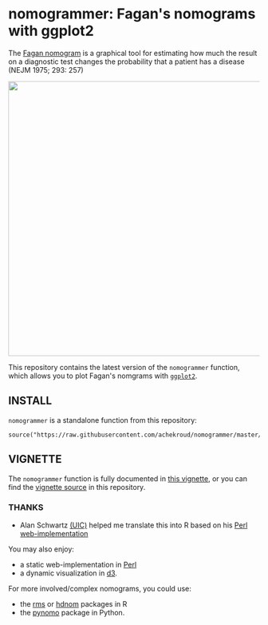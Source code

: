 # nomogrammer: Fagan's nomograms with ggplot2

The [Fagan nomogram](http://www.pmean.com/definitions/fagan.htm) is a graphical tool for estimating how much the result on a diagnostic test changes the probability that a patient has a disease (NEJM 1975; 293: 257)

<p align="center">
  <img src="https://github.com/achekroud/nomogrammer/blob/master/demo.png" width="550">
</p>

This repository contains the latest version of the `nomogrammer` function, which allows you to plot Fagan's nomgrams with [`ggplot2`](http://ggplot2.org/).

## INSTALL

`nomogrammer` is a standalone function from this repository:

```{r}
source("https://raw.githubusercontent.com/achekroud/nomogrammer/master/nomogrammer.r")
```

## VIGNETTE

The `nomogrammer` function is fully documented in [this vignette](https://achekroud.github.io/nomogrammer_vignette.html), or you can find the [vignette source](vignette) in this repository.

### THANKS

- Alan Schwartz [(UIC)](http://ulan.mede.uic.edu/alansz/) helped me translate this into R based on his [Perl web-implementation](https://araw.mede.uic.edu/cgi-bin/testcalc.pl)

You may also enjoy:
- a static web-implementation in [Perl](https://sourceforge.net/projects/testcalc/)
- a dynamic visualization in [d3](https://cscheid.net/projects/fagan_nomogram/).

For more involved/complex nomograms, you could use:
- the [rms](https://cran.r-project.org/web/packages/rms/rms.pdf) or [hdnom](https://cran.r-project.org/web/packages/hdnom/vignettes/hdnom.html) packages in R
- the [pynomo](http://pynomo.org/wiki/index.php?title=Main_Page) package in Python.
